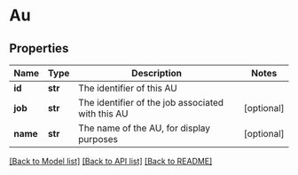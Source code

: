 # Au

## Properties
Name | Type | Description | Notes
------------ | ------------- | ------------- | -------------
**id** | **str** | The identifier of this AU | 
**job** | **str** | The identifier of the job associated with this AU | [optional] 
**name** | **str** | The name of the AU, for display purposes | [optional] 

[[Back to Model list]](../README.md#documentation-for-models) [[Back to API list]](../README.md#documentation-for-api-endpoints) [[Back to README]](../README.md)


